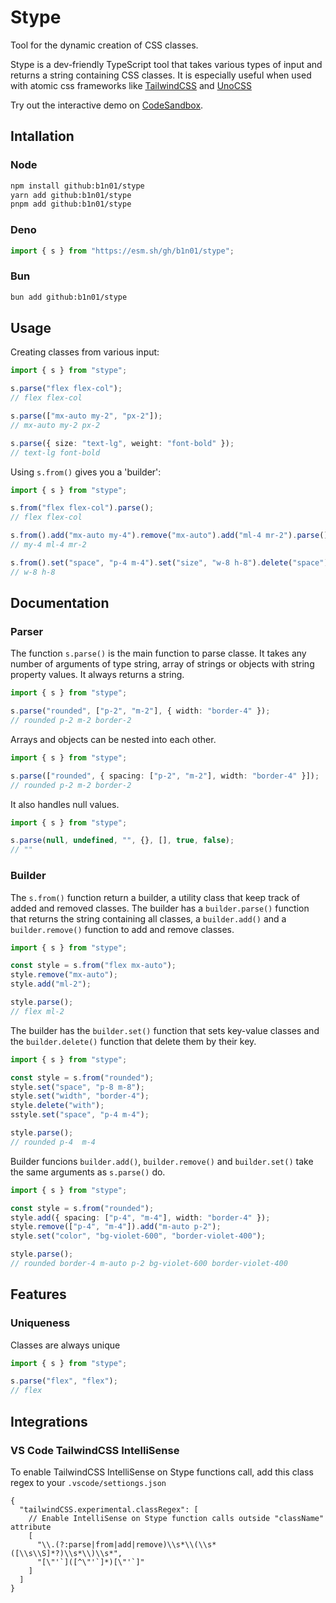 # Stype

Tool for the dynamic creation of CSS classes.

Stype is a dev-friendly TypeScript tool that takes various types of input and returns a string containing CSS classes. It is especially useful when used with atomic css frameworks like [TailwindCSS](https://tailwindcss.com/docs/installation) and [UnoCSS](https://unocss.dev/)

Try out the interactive demo on [CodeSandbox](https://codesandbox.io/p/sandbox/github/b1n01/stype-demo?file=app%2Fpage.tsx).

## Intallation

### Node

```bash
npm install github:b1n01/stype
yarn add github:b1n01/stype
pnpm add github:b1n01/stype
```

### Deno

```ts
import { s } from "https://esm.sh/gh/b1n01/stype";
```

### Bun

```bash
bun add github:b1n01/stype
```

## Usage

Creating classes from various input:

```ts
import { s } from "stype";

s.parse("flex flex-col");
// flex flex-col

s.parse(["mx-auto my-2", "px-2"]);
// mx-auto my-2 px-2

s.parse({ size: "text-lg", weight: "font-bold" });
// text-lg font-bold
```

Using `s.from()` gives you a 'builder':

```ts
import { s } from "stype";

s.from("flex flex-col").parse();
// flex flex-col

s.from().add("mx-auto my-4").remove("mx-auto").add("ml-4 mr-2").parse();
// my-4 ml-4 mr-2

s.from().set("space", "p-4 m-4").set("size", "w-8 h-8").delete("space").parse();
// w-8 h-8
```

## Documentation

### Parser

The function `s.parse()` is the main function to parse classe. It takes any number of arguments of type string, array of strings or objects with string property values. It always returns a string.

```ts
import { s } from "stype";

s.parse("rounded", ["p-2", "m-2"], { width: "border-4" });
// rounded p-2 m-2 border-2
```

Arrays and objects can be nested into each other.

```ts
import { s } from "stype";

s.parse(["rounded", { spacing: ["p-2", "m-2"], width: "border-4" }]);
// rounded p-2 m-2 border-2
```

It also handles null values.

```ts
import { s } from "stype";

s.parse(null, undefined, "", {}, [], true, false);
// ""
```

### Builder

The `s.from()` function return a builder, a utility class that keep track of added and removed classes. The builder has a `builder.parse()` function that returns the string containing all classes, a `builder.add()` and a `builder.remove()` function to add and remove classes.

```ts
import { s } from "stype";

const style = s.from("flex mx-auto");
style.remove("mx-auto");
style.add("ml-2");

style.parse();
// flex ml-2
```

The builder has the `builder.set()` function that sets key-value classes and the `builder.delete()` function that delete them by their key.

```ts
import { s } from "stype";

const style = s.from("rounded");
style.set("space", "p-8 m-8");
style.set("width", "border-4");
style.delete("with");
sstyle.set("space", "p-4 m-4");

style.parse();
// rounded p-4  m-4
```

Builder funcions `builder.add()`, `builder.remove()` and `builder.set()` take the same arguments as `s.parse()` do.

```ts
import { s } from "stype";

const style = s.from("rounded");
style.add({ spacing: ["p-4", "m-4"], width: "border-4" });
style.remove(["p-4", "m-4"]).add("m-auto p-2");
style.set("color", "bg-violet-600", "border-violet-400");

style.parse();
// rounded border-4 m-auto p-2 bg-violet-600 border-violet-400
```

## Features

### Uniqueness

Classes are always unique

```ts
import { s } from "stype";

s.parse("flex", "flex");
// flex
```

## Integrations

### VS Code TailwindCSS IntelliSense

To enable TailwindCSS IntelliSense on Stype functions call, add this class regex to your `.vscode/settiongs.json`

```jsonc
{
  "tailwindCSS.experimental.classRegex": [
    // Enable IntelliSense on Stype function calls outside "className" attribute
    [
      "\\.(?:parse|from|add|remove)\\s*\\(\\s*([\\s\\S]*?)\\s*\\)\\s*",
      "[\"'`]([^\"'`]*)[\"'`]"
    ]
  ]
}
```
